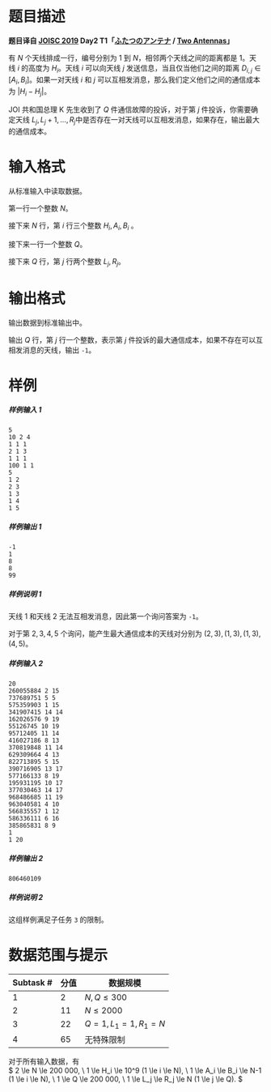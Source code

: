 
# 题目描述

**题目译自 [JOISC 2019](https://www.ioi-jp.org/camp/2019/2019-sp-tasks/index.html) Day2 T1「[ふたつのアンテナ](https://www.ioi-jp.org/camp/2019/2019-sp-tasks/day2/antennas.pdf) / [Two Antennas](https://www.ioi-jp.org/camp/2019/2019-sp-tasks/day2/antennas-en.pdf)」**

有 $N$ 个天线排成一行，编号分别为 $1$ 到 $N$，相邻两个天线之间的距离都是 $1$。天线 $i$ 的高度为 $H_i$。天线 $i$ 可以向天线 $j$ 发送信息，当且仅当他们之间的距离 $D_{i,j} \in [A_i, B_i]$。如果一对天线 $i$ 和 $j$ 可以互相发消息，那么我们定义他们之间的通信成本为 $\lvert H_i - H_j \rvert$。

JOI 共和国总理 K 先生收到了 $Q$ 件通信故障的投诉，对于第 $j$ 件投诉，你需要确定天线 $L_j, L_j+1, \ldots , R_j​$ 中是否存在一对天线可以互相发消息，如果存在，输出最大的通信成本。

# 输入格式

从标准输入中读取数据。

第一行一个整数 $N$。

接下来 $N$ 行，第 $i$ 行三个整数 $H_i, A_i, B_i$ 。

接下来一行一个整数 $Q$。

接下来 $Q$ 行，第 $j$ 行两个整数 $L_j, R_j$。

# 输出格式

输出数据到标准输出中。

输出 $Q$ 行，第 $j$ 行一个整数，表示第 $j$ 件投诉的最大通信成本，如果不存在可以互相发消息的天线，输出 `-1`。

# 样例

##### 样例输入 1

```plain
5
10 2 4
1 1 1
2 1 3
1 1 1
100 1 1
5
1 2
2 3
1 3
1 4
1 5
```

##### 样例输出 1

```plain
-1
1
8
8
99
```

##### 样例说明 1

天线 $1$ 和天线 $2$ 无法互相发消息，因此第一个询问答案为 `-1`。

对于第 $2, 3, 4, 5$ 个询问，能产生最大通信成本的天线对分别为 $(2, 3), (1, 3), (1,3), (4, 5)$。

##### 样例输入 2

```plain
20
260055884 2 15
737689751 5 5
575359903 1 15
341907415 14 14
162026576 9 19
55126745 10 19
95712405 11 14
416027186 8 13
370819848 11 14
629309664 4 13
822713895 5 15
390716905 13 17
577166133 8 19
195931195 10 17
377030463 14 17
968486685 11 19
963040581 4 10
566835557 1 12
586336111 6 16
385865831 8 9
1
1 20
```

##### 样例输出 2

```plain
806460109
```

##### 样例说明 2

这组样例满足子任务 `3` 的限制。

# 数据范围与提示

|Subtask #|分值| 数据规模 |
|-|-|-|
|1|2| $N,Q \le 300$ |
|2|11|$N \le 2 000$|
|3|22|$Q = 1, L_1 = 1, R_1 = N$|
|4|65| 无特殊限制 |

对于所有输入数据，有  
$
2 \le N \le 200 000, \\
1 \le H_i \le 10^9 (1 \le i \le N), \\
1 \le A_i \le B_i \le N-1 (1 \le i \le N), \\
1 \le Q \le 200 000, \\
1 \le L_j \le R_j \le N (1 \le j \le Q).
$

